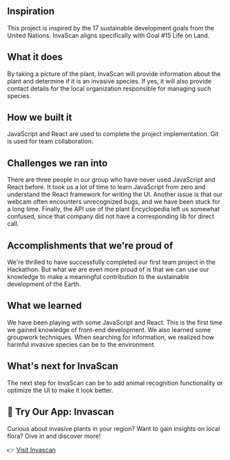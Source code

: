 ## Inspiration
This project is inspired by the 17 sustainable development goals from the United Nations. InvaScan aligns specifically with Goal #15 Life on Land.

## What it does
By taking a picture of the plant, InvaScan will provide information about the plant and determine if it is an invasive species. If yes, it will also provide contact details for the local organization responsible for managing such species.

## How we built it
JavaScript and React are used to complete the project implementation. Git is used for team collaboration.

## Challenges we ran into
There are three people in our group who have never used JavaScript and React before. It took us a lot of time to learn JavaScript from zero and understand the React framework for writing the UI. Another issue is that our webcam often encounters unrecognized bugs, and we have been stuck for a long time. Finally, the API use of the plant Encyclopedia left us somewhat confused, since that company did not have a corresponding lib for direct call.

## Accomplishments that we're proud of
We're thrilled to have successfully completed our first team project in the Hackathon. But what we are even more proud of is that we can use our knowledge to make a meaningful contribution to the sustainable development of the Earth.

## What we learned
We have been playing with some JavaScript and React. This is the first time we gained knowledge of front-end development. We also learned some groupwork techniques. When searching for information, we realized how harmful invasive species can be to the environment.

## What's next for InvaScan
The next step for InvaScan can be to add animal recognition functionality or optimize the UI to make it look better.

## 🌱 Try Our App: Invascan
Curious about invasive plants in your region? Want to gain insights on local flora? Dive in and discover more!

👉 [Visit Invascan](https://invascan.info/)
